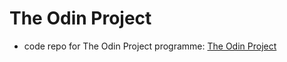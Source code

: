 # The Odin Project

- code repo for The Odin Project programme: [The Odin Project](https://www.theodinproject.com/)
